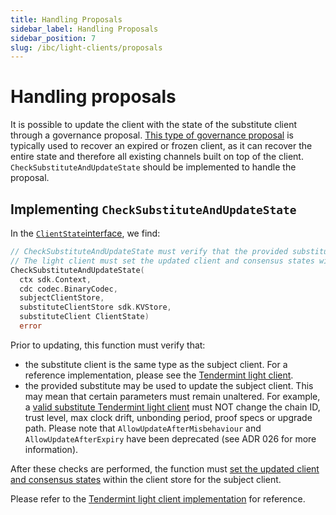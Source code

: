 ```yaml
---
title: Handling Proposals
sidebar_label: Handling Proposals
sidebar_position: 7
slug: /ibc/light-clients/proposals
---
```



# Handling proposals

It is possible to update the client with the state of the substitute client through a governance proposal. [This type of governance proposal](../../01-ibc/06-proposals.md) is typically used to recover an expired or frozen client, as it can recover the entire state and therefore all existing channels built on top of the client. `CheckSubstituteAndUpdateState` should be implemented to handle the proposal.

## Implementing `CheckSubstituteAndUpdateState`

In the [`ClientState`interface](https://github.com/cosmos/ibc-go/blob/e650be91614ced7be687c30eb42714787a3bbc59/modules/core/exported/client.go), we find:

```go
// CheckSubstituteAndUpdateState must verify that the provided substitute may be used to update the subject client.
// The light client must set the updated client and consensus states within the clientStore for the subject client.
CheckSubstituteAndUpdateState(
  ctx sdk.Context, 
  cdc codec.BinaryCodec, 
  subjectClientStore, 
  substituteClientStore sdk.KVStore, 
  substituteClient ClientState) 
  error
```

Prior to updating, this function must verify that:

- the substitute client is the same type as the subject client. For a reference implementation, please see the [Tendermint light client](https://github.com/cosmos/ibc-go/blob/02-client-refactor-beta1/modules/light-clients/07-tendermint/proposal_handle.go#L32).
- the provided substitute may be used to update the subject client. This may mean that certain parameters must remain unaltered. For example, a [valid substitute Tendermint light client](https://github.com/cosmos/ibc-go/blob/02-client-refactor-beta1/modules/light-clients/07-tendermint/proposal_handle.go#L84) must NOT change the chain ID, trust level, max clock drift, unbonding period, proof specs or upgrade path. Please note that `AllowUpdateAfterMisbehaviour` and `AllowUpdateAfterExpiry` have been deprecated (see ADR 026 for more information).

After these checks are performed, the function must [set the updated client and consensus states](https://github.com/cosmos/ibc-go/blob/02-client-refactor-beta1/modules/light-clients/07-tendermint/proposal_handle.go#L77) within the client store for the subject client.

Please refer to the [Tendermint light client implementation](https://github.com/cosmos/ibc-go/blob/02-client-refactor-beta1/modules/light-clients/07-tendermint/proposal_handle.go#L27) for reference.
